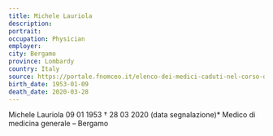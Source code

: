 ```yaml
---
title: Michele Lauriola
description: 
portrait: 
occupation: Physician
employer: 
city: Bergamo
province: Lombardy
country: Italy
source: https://portale.fnomceo.it/elenco-dei-medici-caduti-nel-corso-dellepidemia-di-covid-19/
birth_date: 1953-01-09
death_date: 2020-03-28
---
```


Michele Lauriola 09 01 1953 † 28 03 2020 (data segnalazione)*
Medico di medicina generale – Bergamo